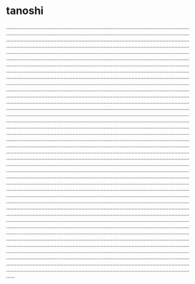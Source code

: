 # tanoshi

......................................................................................................................................................................................................................................................................................................................................................................................................................................................................................................................................................................................................................................................................................................................................................................................................................................................................................................................................................................................................................................................................................................................................................................................................................................................................................................................................................................................................................................................................................................................................................................................................................................................................................................................................................................................................................................................................................................................................................................................................................................................................................................................................................................................................................................................................................................................................................................................................................................................................................................................................................................................................................................................................................................................................................................................................................................................................................................................................................................................................................................................................................................................................................................................................................................................................................................................................................................................................................................................................................................................................................................................................................................................................................................................................................................................................................................................................................................................................................................................................................................................................................................................................................................................................................................................................................................................................................................................................................................................................................................................................................................................................................................................................................................................................................................................................................................................................................................................................................................................................................................................................................................................................................................